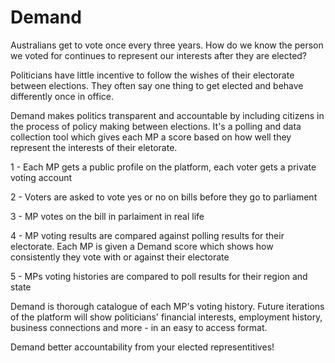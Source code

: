 # Demand
Australians get to vote once every three years. How do we know the person we voted for continues to represent our interests after they are elected?

Politicians have little incentive to follow the wishes of their electorate between elections. They often say one thing to get elected and behave differently once in office.

Demand makes politics transparent and accountable by including citizens in the process of policy making between elections. It's a polling and data collection tool which gives each MP a score based on how well they represent the interests of their eletorate.

1 - Each MP gets a public profile on the platform, each voter gets a private voting account

2 - Voters are asked to vote yes or no on bills before they go to parliament

3 - MP votes on the bill in parlaiment in real life

4 - MP voting results are compared against polling results for their electorate. Each MP is given a Demand score which shows how consistently they vote with or against their electorate

5 - MPs voting histories are compared to poll results for their region and state


Demand is thorough catalogue of each MP's voting history. Future iterations of the platform will show politicians' financial interests, employment history, business connections and more - in an easy to access format.

Demand better accountability from your elected representitives!
